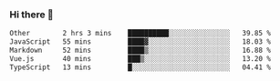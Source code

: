 ### Hi there 👋

<!--
**WShiBin/WShiBin** is a ✨ _special_ ✨ repository because its `README.md` (this file) appears on your GitHub profile.

Here are some ideas to get you started:

- 🔭 I’m currently working on ...
- 🌱 I’m currently learning ...
- 👯 I’m looking to collaborate on ...
- 🤔 I’m looking for help with ...
- 💬 Ask me about ...
- 📫 How to reach me: ...
- 😄 Pronouns: ...
- ⚡ Fun fact: ...
-->

<!--START_SECTION:waka-->

```txt
Other        2 hrs 3 mins    ██████████░░░░░░░░░░░░░░░   39.85 %
JavaScript   55 mins         ████▓░░░░░░░░░░░░░░░░░░░░   18.03 %
Markdown     52 mins         ████▒░░░░░░░░░░░░░░░░░░░░   16.88 %
Vue.js       40 mins         ███▒░░░░░░░░░░░░░░░░░░░░░   13.20 %
TypeScript   13 mins         █░░░░░░░░░░░░░░░░░░░░░░░░   04.41 %
```

<!--END_SECTION:waka-->
